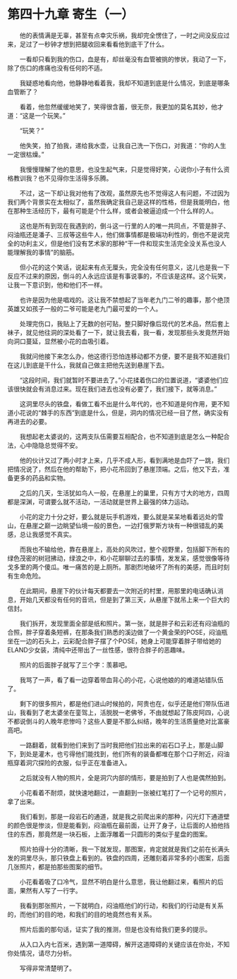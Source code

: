 # 第四十九章 寄生（一）


　　他的表情满是无辜，甚至有点幸灾乐祸，我却完全愣住了，一时之间没反应过来，足过了一秒钟才想到把腿收回来看看他到底干了什么。

　　一看却只看到我的伤口，血是有，却丝毫没有血管被挑的惨状，我动了一下，除了伤口的疼痛也没有任何的不适。

　　我疑惑地看向他，他静静地看着我，我却不知道到底是什么情况，到底是哪条血管断了？

　　看着，他忽然缓缓地笑了，笑得很含蓄，很无奈，我更加的莫名其妙，他才道：“这是一个玩笑。”

　　“玩笑？”

　　他失笑，拍了拍我，递给我水壶，让我自己洗一下伤口，对我道：“你的人生一定很枯燥。”

　　我慢慢理解了他的意思，也没生起气来，只是觉得好笑，心说你小子有什么资格教训我？也不见得你生活得多乐腾。

　　不过，这一下却让我对他有了改观，虽然原先也不觉得这人有问题，不过因为我们两个背景实在太相似了，虽然我确定我自己是这样的性格，但是我能明白，他在那种生活经历下，最有可能是个什么样，或者会被逼迫成一个什么样的人。

　　这也是所有到现在我遇到的，倒斗这一行里的人的唯一共同点，不管是胖子、闷油瓶还是潘子、三叔等这些牛人，他们做事情都是极端功利性的，倒也不是说完全的功利主义，但是他们没有艺术家的那种“干一件和现实生活完全没关系也没人能理解我的事情”的脑筋。

　　但小花的这个笑话，说起来有点无厘头，完全没有任何意义，这儿也是我一下反应不过来的原因，倒斗的人永远应该是有事说事的，不应该是这样。这个玩笑，让我一下意识到，他和他们不一样。

　　也许是因为他是唱戏的。这让我不禁想起了当年老九门二爷的趣事，那个绝顶英雄又如孩子一般的二爷可能是老九门最可爱的一个人。

　　处理完伤口，我贴上了无数的创可贴，整只脚好像后现代的艺术品，然后套上袜子，就见他往洞的深处看了一下，就让我去看，我一看，发现那些头发竟然开始向洞口蔓延，显然被小花的血吸引着。

　　我就问他接下来怎么办，他这德行恐怕连移动都不方便，要不是我不知道我们在这儿到底是干什么，我就自己做主把他先送到悬崖下去。

　　“这段时间，我们就暂时不要进去了。”小花揉着伤口的位置说道，“婆婆他们应该很快就会有消息过来。现在我们进去也没有必要了，我们接下，就等消息。”

　　这洞里尽头的铁盘，看做工看不出是什么年代的，也不知道是何作用，更不知道小花说的“棘手的东西”到底是什么，但是，洞内的情况已经一目了然，确实没有再进去的必要。

　　我想起老太婆说的，这两支队伍需要互相配合，也不知道到底是怎么一种配合法，心中隐隐总觉得不安。

　　他的伙计又过了两小时才上来，几乎不成人形，看到满地是血吓了一跳，我们把情况说了，然后在他的帮助下，把小花吊回到了悬崖顶端。之后，他又下去，准备更多的药品和实物。

　　之后的几天，生活犹如鸟人一般，在悬崖上的巢里，只有方寸大的地方，四周都是深渊，可谓要么就不活动，一活动就是世界上最强的体力运动。

　　小花的定力十分之好，要么就是玩手机游戏，要么就是呆呆地看着远处的雪山，在悬崖之巅一边眺望仙境一般的景色，一边打俄罗斯方块有一种很错乱的美感，总让我感觉不真实。

　　而我也不输给他，靠在悬崖上，高处的风吹过，整个视野里，包括脚下所有的绿色茂密的树冠拂动，绿浪之中，和小花聊聊过去的事情，发发呆，感觉很像等待戈多里的两个傻瓜。唯一痛苦的是上厕所。那剧烈地破坏了所有的美感，而且时刻有生命危险。

　　在此期间，悬崖下的伙计每天都要去一次附近的村里，用那里的电话确认消息，开始几天都没有任何的音讯，但是到了第三天，从悬崖下就吊上来一个巨大的信封。

　　我们拆开，发现里面全部是纸和照片。第一张，就是胖子和云彩还有闷油瓶的合照，胖子穿着条短裤，在那条我们熟悉的溪边做了一个黄金荣的POSE，闷油瓶坐在一边的石头上，云彩配合胖子摆了个POSE，她身上可能穿着胖子带给她的ELAND少女装，清纯中还带出了一丝性感，很符合胖子的恶趣味。

　　照片的后面胖子就写了三个字：羡慕吧。

　　我骂了一声，看了看一边穿着带血背心的小花，心说他娘的的难道站错队伍了。

　　剩下的很多照片，都是他们进山时候拍的，阿贵也在，似乎还是他们带队伍进山，我看到了老太婆坐在銮驾上，活脱脱一老佛爷，不由就想起了陈皮阿四，心说不都说倒斗的人晚年悲惨吗？这些人要是不那么纠结，晚年的生活质量绝对比富豪高吧。

　　一路翻着，就看到他们来到了当时我把他们拉出来的岩石口子上，那是山脚下，到处是灌木，也亏得他们能找到，他们所有的装备都堆在那个口子附近，闷油瓶穿着洞穴探险的衣服，似乎正在准备进入。

　　之后就没有人物的照片，全是洞穴内部的情形，要是拍到了人也是偶然拍到。

　　小花看着不耐烦，就快速地翻过，一直翻到一张被红笔打了一个记号的照片，拿了出来。

　　我们看到，那是一段岩石的通道，就是我之前爬出来的那种，闪光灯下通道壁的颜色很是惨淡，但是能看到，闷油瓶在最前面，让开了身子，让后面的人拍他挡住的东西，那竟然是一块石板，上面浮雕着一只圆形的类似于星盘的图案。

　　照片拍得十分的清晰，我一下就发现，那图案，肯定就就是我们之前在长满头发的洞里尽头，那只铁盘上看到的。铁盘的四周，还雕刻着非常多的小图案，后面几张照片，都是拍那些图案的细节。

　　小花看着吸了口冷气，显然不明白是什么意思，我让他翻过来，看照片的后面，果然有人写了一行字。

　　我看到那张照片，一下就明白，闷油瓶他们的行动，和我们的行动是有关系的，而他们的目的地，和我们的目的地竟然也有关系。

　　照片后面的那句话，证实了我的推测，但是也没有给我们更多的提示。

　　从入口入内七百米，遇到第一道障碍，解开这道障碍的关键应该在你处，不知你处情况，请尽力分析。

　　写得非常清楚明了。

